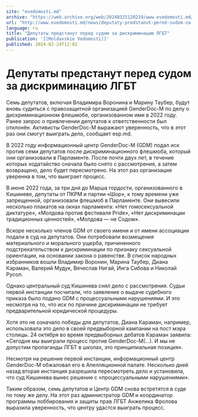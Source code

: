 ```yaml
---
site: "evedomosti.md"
archive: "https://web.archive.org/web/20240325120219/www.evedomosti.md/news/deputaty-predstanut-pered-sudom-za-diskriminaciyu-lgbt"
url: "http://www.evedomosti.md/news/deputaty-predstanut-pered-sudom-za-diskriminaciyu-lgbt"
language: ru
title: "Депутаты предстанут перед судом за дискриминацию ЛГБТ"
publication: '[[Moldavskie Vedomosti]]'
published: 2024-02-24T12:02
---
```


# Депутаты предстанут перед судом за дискриминацию ЛГБТ

Семь депутатов, включая Владимира Воронина и Марину Таубер, будут вновь судиться с правозащитной организацией GenderDoc-M по делу о дискриминационном флешмобе, организованном ими в 2022 году. Ранее запрос о привлечении депутатов к ответственности был отклонён. Активисты GenderDoc-M выражают уверенность, что в этот раз они смогут выиграть дело, сообщает esp.md.

В 2022 году информационный центр GenderDoc-M (GDM) подал иск против семи депутатов после дискриминационного флешмоба, который они организовали в Парламенте. После почти двух лет, в течение которых ходатайство сначала было снято с рассмотрения, а затем возвращено, дело будет пересмотрено. На этот раз организация уверенна в том, что выиграет процесс.

В июне 2022 года, за три дня до Марша гордости, организованного в Кишиневе, депутаты от ПКРМ и партии «Шор», к тому времени уже запрещенной, организовали флешмоб в Парламенте. Они вывесили несколько плакатов на окнах парламента: «Нет гомосексуальной диктатуре», «Молдова против фестиваля Pride», «Нет дискриминации традиционных ценностей», «Молдова — не Содом».

Вскоре несколько членов GDM от своего имени и от имени ассоциации подали в суд на депутатов. Они потребовали возмещения материального и морального ущерба, причиненного подстрекательством к дискриминации по признаку сексуальной ориентации, на основании закона о равенстве. В список народных избранников вошли Владимир Воронин, Марина Таубер, Диана Караман, Валерий Мудук, Вячеслав Нигай, Инга Сибова и Николай Русол.

Однако центральный суд Кишинева снял дело с рассмотрения. Судьи первой инстанции посчитали, что заявление о выдаче судебного приказа было подано GDM с процессуальными нарушениями. И это несмотря на то, что иск по причине дискриминации не требует предварительной юридической процедуры.

Хотя это не означало победы для депутатов, Диана Караман, например, использовала это дело в своей предвыборной кампании на пост мэра столицы. 24 октября во время предвыборных дебатов Караман заявила: «Сегодня мы выиграли процесс против GenderDoc-M(...). И мы не допустим пропаганды ЛГБТ в школах, это принципиальная позиция».

Несмотря на решение первой инстанции, информационный центр GenderDoc-M обжаловал его в Апелляционной палате. Несколько дней назад вторая инстанция разрешила пересмотреть дело и установила, что суд Кишинева вынес решение с «процессуальными нарушениями».

Таким образом, семь депутатов и Центр GDM снова встретятся в суде по тому же делу. На этот раз администратор GDM и координатор программы лоббирования и защиты прав ЛГБТ Анжелика Фролова выразила уверенность, что центру удастся выиграть процесс.